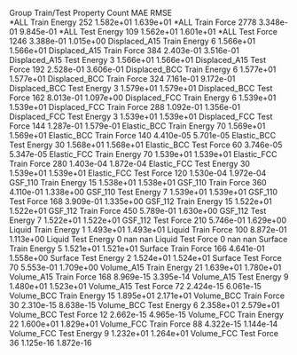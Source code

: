 Group          Train/Test   Property     Count       MAE         RMSE   
*ALL             Train       Energy      252     1.582e+01   1.639e+01
*ALL             Train       Force       2778    3.348e-01   9.845e-01
*ALL              Test       Energy      109     1.562e+01   1.601e+01
*ALL              Test       Force       1246    3.388e-01   1.015e+00
Displaced_A15    Train       Energy       6      1.566e+01   1.566e+01
Displaced_A15    Train       Force       384     2.403e-01   3.516e-01
Displaced_A15     Test       Energy       3      1.566e+01   1.566e+01
Displaced_A15     Test       Force       192     2.528e-01   3.606e-01
Displaced_BCC    Train       Energy       6      1.577e+01   1.577e+01
Displaced_BCC    Train       Force       324     7.161e-01   9.172e-01
Displaced_BCC     Test       Energy       3      1.579e+01   1.579e+01
Displaced_BCC     Test       Force       162     8.013e-01   1.097e+00
Displaced_FCC    Train       Energy       6      1.539e+01   1.539e+01
Displaced_FCC    Train       Force       288     1.092e-01   1.356e-01
Displaced_FCC     Test       Energy       3      1.539e+01   1.539e+01
Displaced_FCC     Test       Force       144     1.287e-01   1.579e-01
Elastic_BCC      Train       Energy       70     1.569e+01   1.569e+01
Elastic_BCC      Train       Force       140     4.410e-05   5.701e-05
Elastic_BCC       Test       Energy       30     1.568e+01   1.568e+01
Elastic_BCC       Test       Force        60     3.746e-05   5.347e-05
Elastic_FCC      Train       Energy       70     1.539e+01   1.539e+01
Elastic_FCC      Train       Force       280     1.403e-04   1.872e-04
Elastic_FCC       Test       Energy       30     1.539e+01   1.539e+01
Elastic_FCC       Test       Force       120     1.530e-04   1.972e-04
GSF_110          Train       Energy       15     1.538e+01   1.538e+01
GSF_110          Train       Force       360     4.110e-01   1.338e+00
GSF_110           Test       Energy       7      1.539e+01   1.539e+01
GSF_110           Test       Force       168     3.909e-01   1.335e+00
GSF_112          Train       Energy       15     1.522e+01   1.522e+01
GSF_112          Train       Force       450     5.789e-01   1.630e+00
GSF_112           Test       Energy       7      1.522e+01   1.522e+01
GSF_112           Test       Force       210     5.746e-01   1.629e+00
Liquid           Train       Energy       1      1.493e+01   1.493e+01
Liquid           Train       Force       100     8.872e-01   1.113e+00
Liquid            Test       Energy       0         nan            nan
Liquid            Test       Force        0         nan            nan
Surface          Train       Energy       5      1.521e+01   1.521e+01
Surface          Train       Force       166     4.641e-01   1.558e+00
Surface           Test       Energy       2      1.524e+01   1.524e+01
Surface           Test       Force        70     5.553e-01   1.709e+00
Volume_A15       Train       Energy       21     1.639e+01   1.780e+01
Volume_A15       Train       Force       168     8.969e-15   3.395e-14
Volume_A15        Test       Energy       9      1.480e+01   1.523e+01
Volume_A15        Test       Force        72     2.424e-15   6.061e-15
Volume_BCC       Train       Energy       15     1.895e+01   2.171e+01
Volume_BCC       Train       Force        30     2.310e-15   8.638e-15
Volume_BCC        Test       Energy       6      2.358e+01   2.579e+01
Volume_BCC        Test       Force        12     2.662e-15   4.965e-15
Volume_FCC       Train       Energy       22     1.600e+01   1.829e+01
Volume_FCC       Train       Force        88     4.322e-15   1.144e-14
Volume_FCC        Test       Energy       9      1.232e+01   1.264e+01
Volume_FCC        Test       Force        36     1.125e-16   1.872e-16
